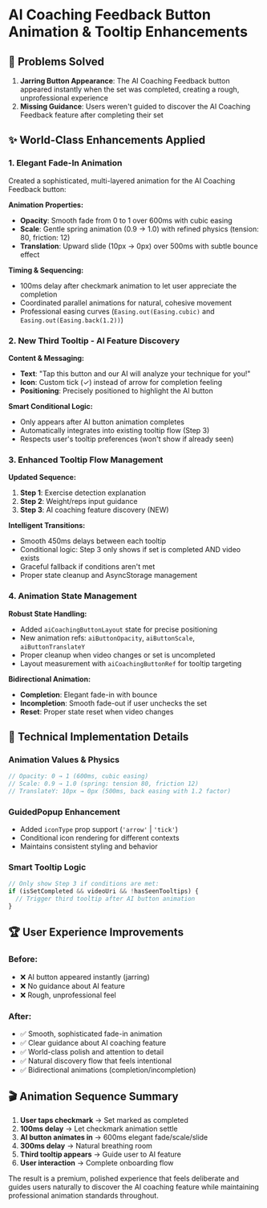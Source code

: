 # AI Coaching Feedback Button Animation & Tooltip Enhancements

## 🎯 Problems Solved

1. **Jarring Button Appearance**: The AI Coaching Feedback button appeared instantly when the set was completed, creating a rough, unprofessional experience
2. **Missing Guidance**: Users weren't guided to discover the AI Coaching Feedback feature after completing their set

## ✨ World-Class Enhancements Applied

### 1. **Elegant Fade-In Animation**
Created a sophisticated, multi-layered animation for the AI Coaching Feedback button:

**Animation Properties:**
- **Opacity**: Smooth fade from 0 to 1 over 600ms with cubic easing
- **Scale**: Gentle spring animation (0.9 → 1.0) with refined physics (tension: 80, friction: 12)
- **Translation**: Upward slide (10px → 0px) over 500ms with subtle bounce effect

**Timing & Sequencing:**
- 100ms delay after checkmark animation to let user appreciate the completion
- Coordinated parallel animations for natural, cohesive movement
- Professional easing curves (`Easing.out(Easing.cubic)` and `Easing.out(Easing.back(1.2))`)

### 2. **New Third Tooltip - AI Feature Discovery**

**Content & Messaging:**
- **Text**: "Tap this button and our AI will analyze your technique for you!"
- **Icon**: Custom tick (✓) instead of arrow for completion feeling
- **Positioning**: Precisely positioned to highlight the AI button

**Smart Conditional Logic:**
- Only appears after AI button animation completes
- Automatically integrates into existing tooltip flow (Step 3)
- Respects user's tooltip preferences (won't show if already seen)

### 3. **Enhanced Tooltip Flow Management**

**Updated Sequence:**
1. **Step 1**: Exercise detection explanation
2. **Step 2**: Weight/reps input guidance  
3. **Step 3**: AI coaching feature discovery (NEW)

**Intelligent Transitions:**
- Smooth 450ms delays between each tooltip
- Conditional logic: Step 3 only shows if set is completed AND video exists
- Graceful fallback if conditions aren't met
- Proper state cleanup and AsyncStorage management

### 4. **Animation State Management**

**Robust State Handling:**
- Added `aiCoachingButtonLayout` state for precise positioning
- New animation refs: `aiButtonOpacity`, `aiButtonScale`, `aiButtonTranslateY`
- Proper cleanup when video changes or set is uncompleted
- Layout measurement with `aiCoachingButtonRef` for tooltip targeting

**Bidirectional Animation:**
- **Completion**: Elegant fade-in with bounce
- **Incompletion**: Smooth fade-out if user unchecks the set
- **Reset**: Proper state reset when video changes

## 🎨 Technical Implementation Details

### Animation Values & Physics
```javascript
// Opacity: 0 → 1 (600ms, cubic easing)
// Scale: 0.9 → 1.0 (spring: tension 80, friction 12)  
// TranslateY: 10px → 0px (500ms, back easing with 1.2 factor)
```

### GuidedPopup Enhancement
- Added `iconType` prop support (`'arrow'` | `'tick'`)
- Conditional icon rendering for different contexts
- Maintains consistent styling and behavior

### Smart Tooltip Logic
```javascript
// Only show Step 3 if conditions are met:
if (isSetCompleted && videoUri && !hasSeenTooltips) {
  // Trigger third tooltip after AI button animation
}
```

## 🏆 User Experience Improvements

### Before:
- ❌ AI button appeared instantly (jarring)
- ❌ No guidance about AI feature
- ❌ Rough, unprofessional feel

### After:
- ✅ Smooth, sophisticated fade-in animation
- ✅ Clear guidance about AI coaching feature
- ✅ World-class polish and attention to detail
- ✅ Natural discovery flow that feels intentional
- ✅ Bidirectional animations (completion/incompletion)

## 🎬 Animation Sequence Summary

1. **User taps checkmark** → Set marked as completed
2. **100ms delay** → Let checkmark animation settle
3. **AI button animates in** → 600ms elegant fade/scale/slide
4. **300ms delay** → Natural breathing room
5. **Third tooltip appears** → Guide user to AI feature
6. **User interaction** → Complete onboarding flow

The result is a premium, polished experience that feels deliberate and guides users naturally to discover the AI coaching feature while maintaining professional animation standards throughout. 
